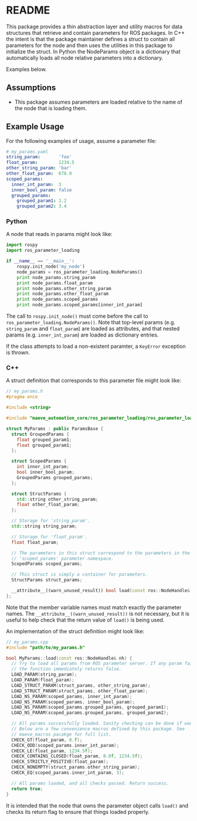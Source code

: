 # README #

This package provides a thin abstraction layer and utility macros for
data structures that retrieve and contain parameters for ROS packages. In
C++ the intent is that the package maintainer defines a struct to contain all
parameters for the node and then uses the utilities in this package to
initialize the struct. In Python the NodeParams object is a dictionary that
automatically loads all node relative parameters into a dictionary.

Examples below.

## Assumptions ##

* This package assumes parameters are loaded relative to the name of the node
that is loading them.

## Example Usage ##

For the following examples of usage, assume a parameter file:

```yaml
# my_params.yaml
string_param:       'foo'
float_param:        1234.5
other_string_param: 'bar'
other_float_param:  678.9
scoped_params:
  inner_int_param:  3
  inner_bool_param: false
  grouped_params:
    grouped_param1: 1.2
    grouped_param2: 3.4
```

### Python ###

A node that reads in params might look like:

```python
import rospy
import ros_parameter_loading

if __name__ == '__main__':
    rospy.init_node('my_node')
    node_params = ros_parameter_loading.NodeParams()
    print node_params.string_param
    print node_params.float_param
    print node_params.other_string_param
    print node_params.other_float_param
    print node_params.scoped_params
    print node_params.scoped_params[inner_int_param]
```
The call to `rospy.init_node()` must come before the call to
`ros_parameter_loading.NodeParams()`. Note that top-level params (e.g.
`string_param` and `float_param`) are loaded as attributes, and that nested
params (e.g. `inner_int_param`) are loaded as dictionary entries.

If the class attempts to load a non-existent paramter, a `KeyError` exception
is thrown.

### C++ ###

A struct definition that corresponds to this parameter file might look like:

```c++
// my_params.h
#pragma once

#include <string>

#include "maeve_automation_core/ros_parameter_loading/ros_parameter_loading.h"

struct MyParams : public ParamsBase {
  struct GroupedParams {
    float grouped_param1;
    float grouped_param1;
  };

  struct ScopedParams {
    int inner_int_param;
    bool inner_bool_param;
    GroupedParams grouped_params;
  };

  struct StructParams {
    std::string other_string_param;
    float other_float_param;
  };

  // Storage for 'string_param'.
  std::string string_param;

  // Storage for 'float_param'.
  float float_param;

  // The parameters in this struct correspond to the parameters in the
  // 'scoped_params' parameter namespace.
  ScopedParams scoped_params;

  // This struct is simply a container for parameters.
  StructParams struct_params;

  __attribute__((warn_unused_result)) bool load(const ros::NodeHandle& nh) override;
};
```

Note that the member variable names must match exactly the parameter names. The
`__attribute__((warn_unused_result))` is not necessary, but it is useful to
help check that the return value of `load()` is being used.

An implementation of the struct definition might look like:

```c++
// my_params.cpp
#include "path/to/my_params.h"

bool MyParams::load(const ros::NodeHandle& nh) {
  // Try to load all params from ROS parameter server. If any param fails,
  // the function immediately returns false.
  LOAD_PARAM(string_param);
  LOAD_PARAM(float_param);
  LOAD_STRUCT_PARAM(struct_params, other_string_param);
  LOAD_STRUCT_PARAM(struct_params, other_float_param);
  LOAD_NS_PARAM(scoped_params, inner_int_param);
  LOAD_NS_PARAM(scoped_params, inner_bool_param);
  LOAD_NS_PARAM(scoped_params.grouped_params, grouped_param1);
  LOAD_NS_PARAM(scoped_params.grouped_params, grouped_param2);

  // All params successfully loaded. Sanity checking can be done if wanted.
  // Below are a few convenience macros defined by this package. See
  // maeve_macros pacakge for full list.
  CHECK_GT(float_param, 0.f);
  CHECK_ODD(scoped_params.inner_int_param);
  CHECK_LE(float_param, 1234.5f);
  CHECK_CONTAINS_CLOSED(float_param, 0.0f, 1234.5f);
  CHECK_STRICTLY_POSITIVE(float_param);
  CHECK_NONEMPTY(struct_params.other_string_param);
  CHECK_EQ(scoped_params.inner_int_param, 3);

  // All params loaded, and all checks passed. Return success.
  return true;
}
```

It is intended that the node that owns the parameter object calls `load()` and
checks its return flag to ensure that things loaded properly.
